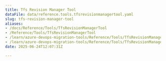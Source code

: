 ```yaml
---
title: Tfs Revision Manager Tool
dataFile: data/reference.tools.tfsrevisionmanagertool.yaml
slug: tfs-revision-manager-tool
aliases:
- /docs/Reference/Tools/TfsRevisionManagerTool
- /Reference/Tools/TfsRevisionManagerTool
- /learn/azure-devops-migration-tools/Reference/Tools/TfsRevisionManagerTool
- /learn/azure-devops-migration-tools/Reference/Tools/TfsRevisionManagerTool/index.md
date: 2025-06-24T12:07:31Z

---
```



